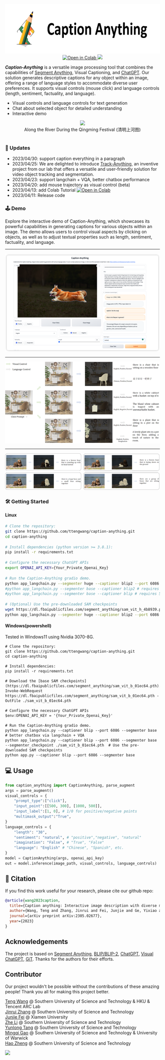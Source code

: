<div align="center">
    <img src="assets/caption_anything_logo.png" height="160" />
</div>
<div align="center">
<!-- <h1 align="center"> Caption Anything </h1> -->
<a src="https://colab.research.google.com/assets/colab-badge.svg" href="https://colab.research.google.com/github/ttengwang/Caption-Anything/blob/main/notebooks/tutorial.ipynb">
    <img src="https://colab.research.google.com/assets/colab-badge.svg" alt="Open in Colab">
</a>
<a src="https://img.shields.io/badge/%F0%9F%9A%80-SUSTech_VIP_Lab-important.svg" href="https://zhengfenglab.com/">
<img src="https://img.shields.io/badge/%F0%9F%9A%80-SUSTech_VIP_Lab-important.svg">
</a>
</div>

***Caption-Anything*** is a versatile image processing tool that combines the capabilities of [Segment Anything](https://github.com/facebookresearch/segment-anything), Visual Captioning, and [ChatGPT](https://openai.com/blog/chatgpt). Our solution generates descriptive captions for any object within an image, offering a range of language styles to accommodate diverse user preferences. It supports visual controls (mouse click) and language controls (length, sentiment, factuality, and language).
* Visual controls and language controls for text generation
* Chat about selected object for detailed understanding
* Interactive demo

<div align=center>
<img src="./assets/qingming.gif" />
<br>    
Along the River During the Qingming Festival (清明上河图)
</div>
<br> 

### :rocket: Updates
* 2023/04/30: support caption everything in a paragraph
* 2023/04/25: We are delighted to introduce [Track-Anything](https://github.com/gaomingqi/Track-Anything), an inventive project from our lab that offers a versatile and user-friendly solution for video object tracking and segmentation.
* 2023/04/23: support langchain + VQA, better chatbox performance
* 2023/04/20: add mouse trajectory as visual control (beta)
* 2023/04/13: add Colab Tutorial <a src="https://colab.research.google.com/assets/colab-badge.svg" href="https://colab.research.google.com/github/ttengwang/Caption-Anything/blob/main/notebooks/tutorial.ipynb"> <img src="https://colab.research.google.com/assets/colab-badge.svg" alt="Open in Colab"> </a>
* 2023/04/11: Release code

### :joystick: Demo
Explore the interactive demo of Caption-Anything, which showcases its powerful capabilities in generating captions for various objects within an image. The demo allows users to control visual aspects by clicking on objects, as well as to adjust textual properties such as length, sentiment, factuality, and language.

---

![](./assets/UI.png)

---

![](./assets/demo1.png)

---

![](./assets/demo2.png)

### :hammer_and_wrench: Getting Started

#### Linux
```bash
# Clone the repository:
git clone https://github.com/ttengwang/caption-anything.git
cd caption-anything

# Install dependencies (python version >= 3.8.1):
pip install -r requirements.txt

# Configure the necessary ChatGPT APIs
export OPENAI_API_KEY={Your_Private_Openai_Key}

# Run the Caption-Anything gradio demo.
python app_langchain.py --segmenter huge --captioner blip2 --port 6086  --clip_filter  # requires 13G GPU memory
#python app_langchain.py --segmenter base --captioner blip2 # requires 8.5G GPU memory
#python app_langchain.py --segmenter base --captioner blip # requires 5.5G GPU memory

# (Optional) Use the pre-downloaded SAM checkpoints
wget https://dl.fbaipublicfiles.com/segment_anything/sam_vit_h_4b8939.pth ./sam_vit_h_4b8939.pth
python app_langchain.py --segmenter huge --captioner blip2 --port 6086 --segmenter_checkpoint ./sam_vit_b_01ec64.pth  # requires 11.7G GPU memory
```

#### Windows(powershell)
Tested in Windows11 using Nvidia 3070-8G.

```shell
# Clone the repository:
git clone https://github.com/ttengwang/caption-anything.git
cd caption-anything

# Install dependencies:
pip install -r requirements.txt

# Download the [base SAM checkpoints](https://dl.fbaipublicfiles.com/segment_anything/sam_vit_b_01ec64.pth).
Invoke-WebRequest https://dl.fbaipublicfiles.com/segment_anything/sam_vit_b_01ec64.pth -OutFile ./sam_vit_b_01ec64.pth

# Configure the necessary ChatGPT APIs
$env:OPENAI_API_KEY = '{Your_Private_Openai_Key}'

# Run the Caption-Anything gradio demo.
python app_langchain.py --captioner blip --port 6086 --segmenter base # better chatbox via langchain + VQA
python app_langchain.py --captioner blip --port 6086 --segmenter base --segmenter_checkpoint ./sam_vit_b_01ec64.pth  # Use the pre-downloaded SAM checkpoints
python app.py --captioner blip --port 6086 --segmenter base 
```

## :computer: Usage
```python
from caption_anything import CaptionAnything, parse_augment
args = parse_augment()
visual_controls = {
    "prompt_type":["click"],
    "input_point":[[500, 300], [1000, 500]],
    "input_label":[1, 0], # 1/0 for positive/negative points
    "multimask_output":"True",
}
language_controls = {
    "length": "30",
    "sentiment": "natural", # "positive","negative", "natural"
    "imagination": "False", # "True", "False"
    "language": "English" # "Chinese", "Spanish", etc.
}
model = CaptionAnything(args, openai_api_key)
out = model.inference(image_path, visual_controls, language_controls)
```
## :book: Citation
If you find this work useful for your research, please cite our github repo:

```bibtex
@article{wang2023caption,
  title={Caption anything: Interactive image description with diverse multimodal controls},
  author={Wang, Teng and Zhang, Jinrui and Fei, Junjie and Ge, Yixiao and Zheng, Hao and Tang, Yunlong and Li, Zhe and Gao, Mingqi and Zhao, Shanshan and Shan, Ying and Zheng, Feng},
  journal={arXiv preprint arXiv:2305.02677},
  year={2023}
}
```
## Acknowledgements
The project is based on [Segment Anything](https://github.com/facebookresearch/segment-anything), [BLIP/BLIP-2](https://github.com/salesforce/LAVIS), [ChatGPT](https://openai.com/blog/chatgpt), [Visual ChatGPT](https://github.com/microsoft/TaskMatrix), [GiT](https://github.com/microsoft/GenerativeImage2Text). Thanks for the authors for their efforts.
## Contributor
Our project wouldn't be possible without the contributions of these amazing people! Thank you all for making this project better.

[Teng Wang](http://ttengwang.com/) @ Southern University of Science and Technology & HKU & Tencent ARC Lab \
[Jinrui Zhang](https://github.com/zjr2000) @ Southern University of Science and Technology \
[Junjie Fei](https://github.com/JunjieFei) @ Xiamen University \
[Zhe Li](https://github.com/memoryunreal) @ Southern University of Science and Technology \
[Yunlong Tang](https://github.com/yunlong10) @ Southern University of Science and Technology \
[Mingqi Gao](https://mingqigao.com/) @ Southern University of Science and Technology & University of Warwick \
[Hao Zheng](https://github.com/zh-plus) @ Southern University of Science and Technology

<a href="https://github.com/ttengwang/Caption-Anything/graphs/contributors">
  <img src="https://contrib.rocks/image?repo=ttengwang/Caption-Anything" />
</a>
